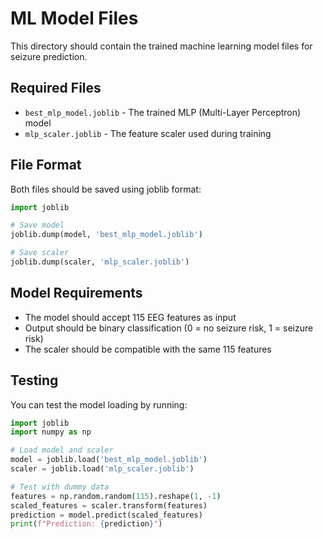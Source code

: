# ML Model Files

This directory should contain the trained machine learning model files for seizure prediction.

## Required Files

- `best_mlp_model.joblib` - The trained MLP (Multi-Layer Perceptron) model
- `mlp_scaler.joblib` - The feature scaler used during training

## File Format

Both files should be saved using joblib format:
```python
import joblib

# Save model
joblib.dump(model, 'best_mlp_model.joblib')

# Save scaler  
joblib.dump(scaler, 'mlp_scaler.joblib')
```

## Model Requirements

- The model should accept 115 EEG features as input
- Output should be binary classification (0 = no seizure risk, 1 = seizure risk)
- The scaler should be compatible with the same 115 features

## Testing

You can test the model loading by running:
```python
import joblib
import numpy as np

# Load model and scaler
model = joblib.load('best_mlp_model.joblib')
scaler = joblib.load('mlp_scaler.joblib')

# Test with dummy data
features = np.random.random(115).reshape(1, -1)
scaled_features = scaler.transform(features)
prediction = model.predict(scaled_features)
print(f"Prediction: {prediction}")
``` 